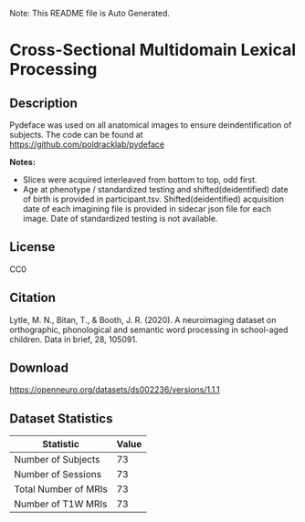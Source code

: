Note: This README file is Auto Generated.

# Cross-Sectional Multidomain Lexical Processing

## Description

Pydeface was used on all anatomical images to ensure 
deindentification of subjects. The code
can be found at https://github.com/poldracklab/pydeface

**Notes:**

- Slices were acquired interleaved from bottom to top, odd first.
- Age at phenotype / standardized testing and shifted(deidentified) date of birth is provided in participant.tsv. Shifted(deidentified) acquisition date of each imagining file is provided in sidecar json file for each image. Date of standardized testing is not available.


## License

CC0

## Citation

Lytle, M. N., Bitan, T., & Booth, J. R. (2020). A neuroimaging dataset on orthographic, phonological and semantic word processing in school-aged children. Data in brief, 28, 105091.

## Download

https://openneuro.org/datasets/ds002236/versions/1.1.1

## Dataset Statistics

| Statistic | Value |
| --- | --- |
| Number of Subjects | 73 |
| Number of Sessions | 73 |
| Total Number of MRIs | 73 |
| Number of T1W MRIs | 73 |

